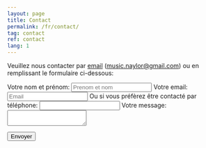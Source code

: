 ```yaml
---
layout: page
title: Contact
permalink: /fr/contact/
tag: contact
ref: contact
lang: 1
---
```


Veuillez nous contacter par [email](mailto:music.naylor@gmail.com) (music.naylor@gmail.com) ou en remplissant le formulaire ci-dessous:

<form
  action="https://formspree.io/myydvren"
  method="POST"
>
  <label>
    Votre nom et prénom:
	<input type="text" name="name" id="name" placeholder="Prenom et nom" required=""/> 
    Votre email:
    <input type="text" name="_replyto" placeholder="Email" required="">
    Ou si vous préfèrez être contacté par téléphone:
	<input type="text" name="phone" id="phone" placeholder="" />
  </label>
  <label>
    Votre message:
    <textarea name="message" placeholder="" required=""></textarea>
  </label>

  <!-- your other form fields go here -->

  <button type="submit">Envoyer</button>
</form>
